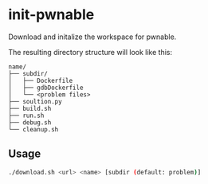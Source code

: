 # init-pwnable

Download and initalize the workspace for pwnable.

The resulting directory structure will look like this:

```
name/
├── subdir/
│   ├── Dockerfile
│   ├── gdbDockerfile
│   └── <problem files>
├── soultion.py
├── build.sh
├── run.sh
├── debug.sh
└── cleanup.sh
```

## Usage

```bash
./download.sh <url> <name> [subdir (default: problem)]
```

